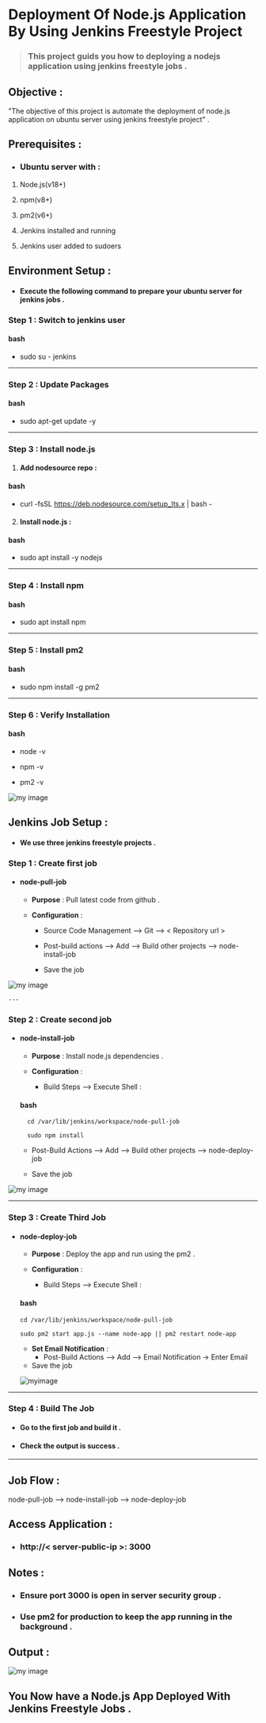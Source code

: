 # Deployment Of Node.js Application By Using Jenkins Freestyle Project 

> ### This  project  guids  you  how  to  deploying a  nodejs  application using jenkins  freestyle jobs .

## Objective :
 "The objective of this project is automate the deployment of node.js application on ubuntu server using jenkins freestyle project" .

## Prerequisites :

* ### Ubuntu server with :

1. Node.js(v18+)

2. npm(v8+)

3. pm2(v6+)

4. Jenkins installed and running 

5. Jenkins user added to sudoers

## Environment Setup :

* #### Execute the following command to prepare your ubuntu server for jenkins jobs . 

### Step 1 : Switch to jenkins user

#### bash

* sudo su - jenkins
---
### Step 2 : Update Packages 

#### bash 

*  sudo apt-get update -y 
---


### Step 3 : Install node.js 

1. #### Add nodesource repo :

#### bash 

*  curl -fsSL https://deb.nodesource.com/setup_lts.x | bash -

2. #### Install node.js :

#### bash 

*  sudo apt install -y nodejs

---

### Step 4 : Install npm 

#### bash 

* sudo apt install npm 
---


### Step 5 : Install pm2 

#### bash

* sudo npm install -g pm2
---

 ### Step 6 : Verify Installation 

#### bash 

* node -v

* npm -v

* pm2 -v

![my image](./images/Screenshot%202025-08-25%20050811.png)


## Jenkins Job Setup :

* #### We use three jenkins freestyle projects .

### Step 1 : Create first job 

- #### node-pull-job 

   * **Purpose** : Pull latest code from github .

   * **Configuration** : 
     * Source Code Management --> Git  -->  < Repository url >
     
     * Post-build actions --> Add --> Build other projects --> node-install-job 

     * Save the job 

 ![my image](./images/Screenshot%202025-08-25%20174351.png)

    ---

###  Step 2 : Create second job 

- #### node-install-job 

  * **Purpose** : Install node.js dependencies .

  * **Configuration** : 
    *    Build Steps --> Execute Shell :

  #### bash

        cd /var/lib/jenkins/workspace/node-pull-job

        sudo npm install

    * Post-Build Actions --> Add --> Build other projects --> node-deploy-job 

    * Save the job 

![my image](./images/Screenshot%202025-08-25%20174618.png)

 ---
    
### Step 3 : Create Third Job 

- #### node-deploy-job 

  * **Purpose** : Deploy the app and run using the pm2 . 

  * **Configuration** : 
    * Build Steps --> Execute Shell : 

  #### bash 

      cd /var/lib/jenkins/workspace/node-pull-job

      sudo pm2 start app.js --name node-app || pm2 restart node-app

  * **Set Email Notification** :
    * Post-Build Actions --> Add --> Email Notification -> Enter Email 
  * Save the job
  
  ![myimage](./images/Screenshot%202025-08-25%20175233.png)

---

### Step 4 : Build The Job 

* #### Go to the first job and build it . 

* #### Check the output is success .

---
 
## Job Flow : 

node-pull-job --> node-install-job --> node-deploy-job 

## Access Application : 

* ### http://< server-public-ip >: 3000

## Notes : 
* ### Ensure port 3000 is open in server security group .

* ### Use pm2 for production to keep the app running in the background .

## Output : 

![my image](./images/Screenshot%202025-08-25%20073403.png)

## You Now have a Node.js App Deployed With Jenkins Freestyle Jobs .























